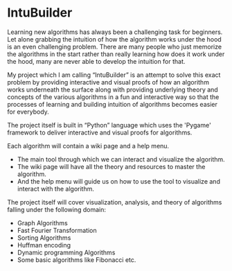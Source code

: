 # IntuBuilder

Learning new algorithms has always been a challenging task for beginners. Let alone grabbing the intuition of how the algorithm works under the hood is an even challenging problem. There are many people who just memorize the algorithms in the start rather than really learning how does it work under the hood, many are never able to develop the intuition for that.

My project which I am calling “IntuBuilder” is an attempt to solve this exact problem by providing interactive and visual proofs of how an algorithm works underneath the surface along with providing underlying theory and concepts of the various algorithms in a fun and interactive way so that the processes of learning and building intuition of algorithms becomes easier for everybody.

The project itself is built in “Python” language which uses the 'Pygame' framework to deliver interactive and visual proofs for algorithms.

Each algorithm will contain a wiki page and a help menu.

- The main tool through which we can interact and visualize the algorithm.
- The wiki page will have all the theory and resources to master the algorithm.
- And the help menu will guide us on how to use the tool to visualize and interact with the algorithm.

The project itself will cover visualization, analysis, and theory of algorithms falling under the following domain:

- Graph Algorithms
- Fast Fourier Transformation
- Sorting Algorithms
- Huffman encoding
- Dynamic programming Algorithms
- Some basic algorithms like Fibonacci etc.
